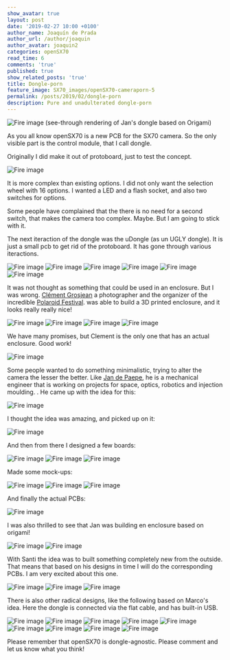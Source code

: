 ```yaml
---
show_avatar: true
layout: post
date: '2019-02-27 10:00 +0100'
author_name: Joaquín de Prada
author_url: /author/joaquin
author_avatar: joaquin2
categories: openSX70
read_time: 6
comments: 'true'
published: true
show_related_posts: 'true'
title: Dongle-porn
feature_image: SX70_images/openSX70-cameraporn-5
permalink: /posts/2019/02/dongle-porn
description: Pure and unadulterated dongle-porn
---
```

![Fire image]({{site.url}}/{{site.baseurl}}img/2019/02/jans-origami3.jpg)
(see-through rendering of Jan's dongle based on Origami)

As you all know openSX70 is a new PCB for the SX70 camera. So the only visible part is the control module, that I call dongle.

Originally I did make it out of protoboard, just to test the concept.

![Fire image]({{site.url}}/{{site.baseurl}}img/2018/10/openSX70-protoboard_control.jpg)

It is more complex than existing options. I did not only want the selection wheel with 16 options. I wanted a LED and a flash socket, and also two switches for options.


Some people have complained that the there is no need for a second switch, that makes the camera too complex. Maybe. But I am going to stick with it.

The next iteraction of the dongle was the uDongle (as un UGLY dongle). It is just a small pcb to get rid of the protoboard. It has gone through various iteractions.

![Fire image]({{site.url}}/{{site.baseurl}}img/2018/11/20181119-new-PCBs-udongle-33-remake.jpg)
![Fire image]({{site.url}}/{{site.baseurl}}img/2018/05/openSX70-dongle_v3-3.jpg)
![Fire image]({{site.url}}/{{site.baseurl}}img/2018/05/openSX70-dongle_v3-2.jpg)
![Fire image]({{site.url}}/{{site.baseurl}}img/2018/03/20180310-Field-Trip-04.jpg)
![Fire image]({{site.url}}/{{site.baseurl}}img/2018/03/2018-03-28-here-we-go-again-09.jpg)
![Fire image]({{site.url}}/{{site.baseurl}}img/2018/11/20181119-new-PCBs-uDongle-38.jpg)

It was not thought as something that could be used in an enclosure. 
But I was wrong. 
[Clément Grosjean](http://clementgrosjean.fr/) a photographer and the organizer of the incredible [Polaroid Festival](http://polaroidfestival.com/).  was able to build a 3D printed enclosure, and it looks really really nice!

![Fire image]({{site.url}}/{{site.baseurl}}img/2018/10/dongle-clement-2.jpg)
![Fire image]({{site.url}}/{{site.baseurl}}img/2018/10/dongle-clement-1.jpg)
![Fire image]({{site.url}}/{{site.baseurl}}img/2018/10/clem-drawing.jpg)
![Fire image]({{site.url}}/{{site.baseurl}}img/2018/10/clem-rendering.jpg)

We have many promises, but Clement is the only one that has an actual enclosure. Good work!

![Fire image]({{site.url}}/{{site.baseurl}}img/2019/02/clement-dongle.jpg)

Some people wanted to do something minimalistic, trying to alter the camera the lesser the better. Like [Jan de Paepe](https://l.facebook.com/l.php?u=https%3A%2F%2Fwww.instagram.com%2Forion1615%2F%3Ffbclid%3DIwAR1O4STjvHRMUPCu__cXh5wVy3asu18_OuNKdxiotkKOxvvq3abUH6ZAUJc&h=AT21bVd1tHri9DpwjE_Mk-Mq-8UI4gSHnKOBFEjPx2IVjdsL3N0cNyNsRl0KJy1rE8APYI5hwoJUNebpNrhIz5872xJyBB-IWXAQUVBuU7YJpiW6Olpbu39XPGbOVA4KbA), he is a mechanical engineer that is working on projects for space, optics, robotics and injection moulding.
. He came up with the idea for this:

![Fire image]({{site.url}}/{{site.baseurl}}img/2019/01/2019-01-09-dongles-update-14.jpg)

I thought the idea was amazing, and picked up on it:

![Fire image]({{site.url}}/{{site.baseurl}}img/2019/01/2019-01-09-dongles-update-13.jpg)

And then from there I designed a few boards:

![Fire image]({{site.url}}/{{site.baseurl}}img/2019/02/origami-led-location.jpg)
![Fire image]({{site.url}}/{{site.baseurl}}img/2019/01/2019-01-09-dongles-update-11.jpg)
![Fire image]({{site.url}}/{{site.baseurl}}img/2019/01/2019-01-09-dongles-update-10.jpg)

Made some mock-ups:

![Fire image]({{site.url}}/{{site.baseurl}}img/2019/01/2019-01-09-dongles-update-2.jpg)
![Fire image]({{site.url}}/{{site.baseurl}}img/2019/01/2019-01-09-dongles-update-1.jpg)
![Fire image]({{site.url}}/{{site.baseurl}}img/2019/01/2019-01-09-dongles-update-15.jpg)

And finally the actual PCBs:

![Fire image]({{site.url}}/{{site.baseurl}}img/2019/02/origami-pcb.jpg)

I was also thrilled to see that Jan was building en enclosure based on origami!

![Fire image]({{site.url}}/{{site.baseurl}}img/2019/02/jans-origami2.jpg)
![Fire image]({{site.url}}/{{site.baseurl}}img/2019/02/jans-origami1.jpg)

With Santi the idea was to built something completely new from the outside. That means that based on his designs in time I will do the corresponding PCBs. I am very excited about this one.

![Fire image]({{site.url}}/{{site.baseurl}}img/2019/02/analogueworks-06.jpg)
![Fire image]({{site.url}}/{{site.baseurl}}img/2019/02/analogueworks-03.jpg)
![Fire image]({{site.url}}/{{site.baseurl}}img/2019/02/analogueworks-02.jpg)

There is also other radical designs, like the following based on Marco's idea. Here the dongle is connected via the flat cable, and has built-in USB.

![Fire image]({{site.url}}/{{site.baseurl}}img/2018/10/about-a-dongle-01.jpg)
![Fire image]({{site.url}}/{{site.baseurl}}img/2018/11/20181119-new-PCBs-dongle-USB.jpg)
![Fire image]({{site.url}}/{{site.baseurl}}img/2019/01/2019-01-09-dongles-update-9.jpg)
![Fire image]({{site.url}}/{{site.baseurl}}img/2019/01/2019-01-09-dongles-update-8.jpg)
![Fire image]({{site.url}}/{{site.baseurl}}img/2019/01/2019-01-09-dongles-update-7.jpg)
![Fire image]({{site.url}}/{{site.baseurl}}img/2019/01/2019-01-09-dongles-update-6.jpg)
![Fire image]({{site.url}}/{{site.baseurl}}img/2019/01/2019-01-09-dongles-update-5.jpg)
![Fire image]({{site.url}}/{{site.baseurl}}img/2019/01/2019-01-09-dongles-update-4.jpg)
![Fire image]({{site.url}}/{{site.baseurl}}img/2019/01/2019-01-09-dongles-update-3.jpg)

Please remember that openSX70 is dongle-agnostic. Please comment and let us know what you think!